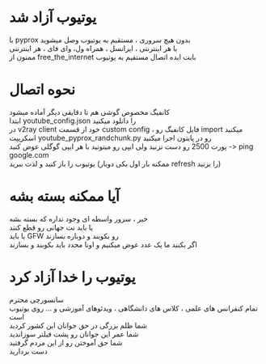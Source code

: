 # یوتیوب آزاد شد
با pyprox بدون هیچ سروری ، مستقیم به یوتیوب وصل میشوید<br>
با هر اینترنتی ، ایرانسل ، همراه ول، وای فای ، هر اینترنتی<br>
ممنون از free_the_internet بابت ایده اتصال مستقیم به یوتیوب<br>

# نحوه اتصال
کانفیگ مخصوص گوشی هم تا دقایقی دیگر آماده میشود<br>
ابتدا  youtube_config.json را دانلود میکنید<br>
در v2ray client خود از قسمت custom config ، فایل کانفیگ رو import میکنید<br> 
اسکریپت youtube_pyprox_randchunk.py رو در پایتون اجرا میکنید<br> 
پورت 2500 رو دست نزنید ولی ایپی رو میتونید با هر ایپی گوگلی عوض کنید -> ping google.com <br> 
یوتیوب را باز کنید و لذت ببرید (ممکنه بار اول یکی دوبار refresh را بزنید)<br>

# آیا ممکنه بسته بشه
خیر ، سرور واسطه ای وجود نداره که بسته بشه<br>
یا باید نت جهانی رو قطع کنند<br>
یا باید GFW رو بکوبند و دوباره بسازند<br>
اگر بکنند ما یک عدد عوض میکنیم و اونا مجدد باید بکوبند و بسازند<br>


# یوتیوب را خدا آزاد کرد
سانسورچی محترم<br>
تمام کنفرانس های علمی ، کلاس های دانشگاهی ، ویدئوهای آموزشی و ... روی یوتیوب است<br>
شما ظلم بزرگی در حق جوانان این کشور کردید<br>
شما عمر این جوانان رو پشت فیلتر سوزاندید<br>
شما حق آموختن رو از این مردم گرفتید<br>
دست بردارید<br>




